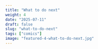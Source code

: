 ```yaml
---
title: "What to do next"
weight: 4
date: "2025-07-11"
draft: false
slug: "what-to-do-next"
tags: ["comics"]
image: "featured-4-what-to-do-next.jpg"
---
```

